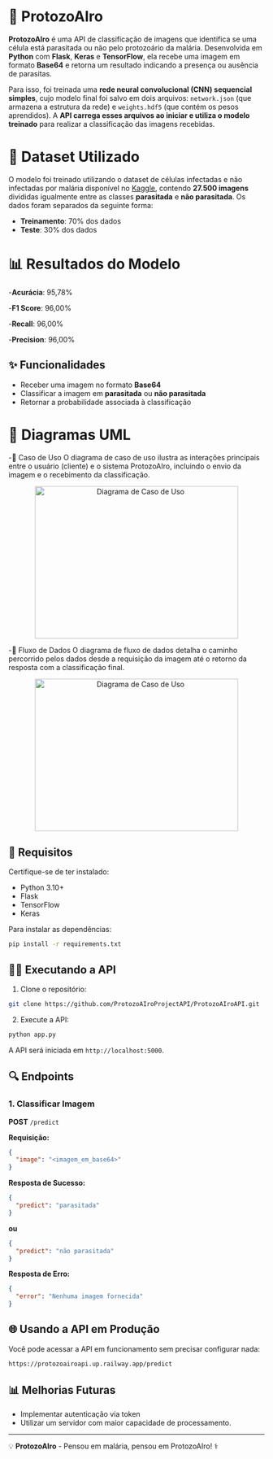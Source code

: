 # 🦟 ProtozoAIro

**ProtozoAIro** é uma API de classificação de imagens que identifica se uma célula está parasitada ou não pelo protozoário da malária. Desenvolvida em **Python** com **Flask**, **Keras** e **TensorFlow**, ela recebe uma imagem em formato **Base64** e retorna um resultado indicando a presença ou ausência de parasitas.

Para isso, foi treinada uma **rede neural convolucional (CNN) sequencial simples**, cujo modelo final foi salvo em dois arquivos: `network.json` (que armazena a estrutura da rede) e `weights.hdf5` (que contém os pesos aprendidos). A **API carrega esses arquivos ao iniciar e utiliza o modelo treinado** para realizar a classificação das imagens recebidas.



# 📁 Dataset Utilizado
O modelo foi treinado utilizando o dataset de células infectadas e não infectadas por malária disponível no [Kaggle](https://www.kaggle.com/datasets/iarunava/cell-images-for-detecting-malaria), contendo **27.500 imagens** divididas igualmente entre as classes **parasitada** e **não parasitada**. Os dados foram separados da seguinte forma:

- **Treinamento**: 70% dos dados  
- **Teste**: 30% dos dados


# 📊 Resultados do Modelo
-**Acurácia**: 95,78%

-**F1 Score**: 96,00%

-**Recall**: 96,00%

-**Precision**: 96,00%

## ✨ Funcionalidades

- Receber uma imagem no formato **Base64**
- Classificar a imagem em **parasitada** ou **não parasitada**
- Retornar a probabilidade associada à classificação


# 📐 Diagramas UML
-📌 Caso de Uso
O diagrama de caso de uso ilustra as interações principais entre o usuário (cliente) e o sistema ProtozoAIro, incluindo o envio da imagem e o recebimento da classificação.
<p align="center">
  <img src="https://i.postimg.cc/2SmNbnfs/casodeusoprotozoairo.jpg" alt="Diagrama de Caso de Uso" width="400" height="300" />
</p>



-📌 Fluxo de Dados
O diagrama de fluxo de dados detalha o caminho percorrido pelos dados desde a requisição da imagem até o retorno da resposta com a classificação final.

<div align="center">
  <img src="" alt="Diagrama de Caso de Uso" width="400" height="300">
</div>



## 👤 Requisitos

Certifique-se de ter instalado:

- Python 3.10+
- Flask
- TensorFlow
- Keras

Para instalar as dependências:

```bash
pip install -r requirements.txt
```


## 🚶‍♂️ Executando a API

1. Clone o repositório:

```bash
git clone https://github.com/ProtozoAIroProjectAPI/ProtozoAIroAPI.git
```

2. Execute a API:

```bash
python app.py
```

A API será iniciada em `http://localhost:5000`.

## 🔍 Endpoints

### 1. **Classificar Imagem**

**POST** `/predict`

**Requisição:**

```json
{
  "image": "<imagem_em_base64>"
}
```

**Resposta de Sucesso:**

```json
{
  "predict": "parasitada"
}
```
**ou**

```json
{
  "predict": "não parasitada"
}
```

**Resposta de Erro:**

```json
{
  "error": "Nenhuma imagem fornecida"
}
```

## 🌐 Usando a API em Produção

Você pode acessar a API em funcionamento sem precisar configurar nada:

```bash
https://protozoairoapi.up.railway.app/predict
```

## 📊 Melhorias Futuras
- Implementar autenticação via token
- Utilizar um servidor com maior capacidade de processamento.

---

💡 **ProtozoAIro** - Pensou em malária, pensou em ProtozoAIro! ⚕️

